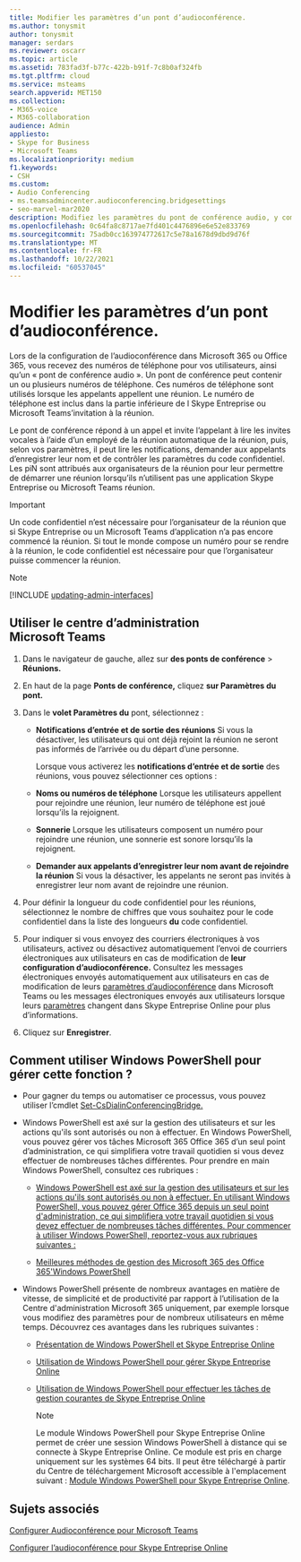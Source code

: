```yaml
---
title: Modifier les paramètres d’un pont d’audioconférence.
ms.author: tonysmit
author: tonysmit
manager: serdars
ms.reviewer: oscarr
ms.topic: article
ms.assetid: 783fad3f-b77c-422b-b91f-7c8b0af324fb
ms.tgt.pltfrm: cloud
ms.service: msteams
search.appverid: MET150
ms.collection:
- M365-voice
- M365-collaboration
audience: Admin
appliesto:
- Skype for Business
- Microsoft Teams
ms.localizationpriority: medium
f1.keywords:
- CSH
ms.custom:
- Audio Conferencing
- ms.teamsadmincenter.audioconferencing.bridgesettings
- seo-marvel-mar2020
description: Modifiez les paramètres du pont de conférence audio, y compris les notifications d’entrée et de sortie, appelez les appelants et appelez-les pour enregistrer leur nom.
ms.openlocfilehash: 0c64fa8c8717ae7fd401c4476896e6e52e833769
ms.sourcegitcommit: 75adb0cc163974772617c5e78a1678d9dbd9d76f
ms.translationtype: MT
ms.contentlocale: fr-FR
ms.lasthandoff: 10/22/2021
ms.locfileid: "60537045"
---
```

# <a name="change-the-settings-for-an-audio-conferencing-bridge"></a>Modifier les paramètres d’un pont d’audioconférence.

Lors de la configuration de l’audioconférence dans Microsoft 365 ou Office 365, vous recevez des numéros de téléphone pour vos utilisateurs, ainsi qu’un « pont de conférence audio ». Un pont de conférence peut contenir un ou plusieurs numéros de téléphone. Ces numéros de téléphone sont utilisés lorsque les appelants appellent une réunion. Le numéro de téléphone est inclus dans la partie inférieure de l Skype Entreprise ou Microsoft Teams’invitation à la réunion.
  
Le pont de conférence répond à un appel et invite l’appelant à lire les invites vocales à l’aide d’un employé de la réunion automatique de la réunion, puis, selon vos paramètres, il peut lire les notifications, demander aux appelants d’enregistrer leur nom et de contrôler les paramètres du code confidentiel. Les piN sont attribués aux organisateurs de la réunion pour leur permettre de démarrer une réunion lorsqu’ils n’utilisent pas une application Skype Entreprise ou Microsoft Teams réunion.

  > [!IMPORTANT]
  > Un code confidentiel n’est nécessaire pour l’organisateur de la réunion que si Skype Entreprise ou un Microsoft Teams d’application n’a pas encore commencé la réunion. Si tout le monde compose un numéro pour se rendre à la réunion, le code confidentiel est nécessaire pour que l’organisateur puisse commencer la réunion. 

> [!NOTE]
> [!INCLUDE [updating-admin-interfaces](includes/updating-admin-interfaces.md)]

##  <a name="using-the-microsoft-teams-admin-center"></a>Utiliser le centre d’administration Microsoft Teams

1. Dans le navigateur de gauche, allez sur **des ponts de conférence**  >  **Réunions.** 

2. En haut de la page **Ponts de conférence,** cliquez **sur Paramètres du pont.** 

3. Dans le **volet Paramètres du** pont, sélectionnez : 
   - **Notifications d’entrée et de sortie des réunions** Si vous la désactiver, les utilisateurs qui ont déjà rejoint la réunion ne seront pas informés de l’arrivée ou du départ d’une personne.
    
     Lorsque vous activerez les **notifications d’entrée et de sortie** des réunions, vous pouvez sélectionner ces options :
    
   - **Noms ou numéros de téléphone** Lorsque les utilisateurs appellent pour rejoindre une réunion, leur numéro de téléphone est joué lorsqu’ils la rejoignent.
    
   - **Sonnerie** Lorsque les utilisateurs composent un numéro pour rejoindre une réunion, une sonnerie est sonore lorsqu’ils la rejoignent.
      
   - **Demander aux appelants d’enregistrer leur nom avant de rejoindre la réunion** Si vous la désactiver, les appelants ne seront pas invités à enregistrer leur nom avant de rejoindre une réunion.

4. Pour définir la longueur du code confidentiel pour les réunions, sélectionnez le nombre de chiffres que vous souhaitez pour le code confidentiel dans la liste des longueurs **du** code confidentiel.

5. Pour indiquer si vous envoyez des courriers électroniques à vos utilisateurs, activez ou désactivez automatiquement l’envoi de courriers électroniques aux utilisateurs en cas de modification de **leur configuration d’audioconférence.**
    Consultez les messages électroniques envoyés automatiquement aux utilisateurs en cas de modification de leurs [paramètres d’audioconférence](emails-sent-to-users-when-their-settings-change-in-teams.md) dans Microsoft Teams ou les messages électroniques envoyés aux utilisateurs lorsque leurs [paramètres](/SkypeForBusiness/audio-conferencing-in-office-365/emails-sent-to-users-when-their-settings-change) changent dans Skype Entreprise Online pour plus d’informations.
 
6. Cliquez sur **Enregistrer**. 

## <a name="want-to-know-how-to-manage-with-windows-powershell"></a>Comment utiliser Windows PowerShell pour gérer cette fonction ?

- Pour gagner du temps ou automatiser ce processus, vous pouvez utiliser l’cmdlet [Set-CsDialinConferencingBridge.](/powershell/module/skype/Set-CsOnlineDialInConferencingBridge)
    
- Windows PowerShell est axé sur la gestion des utilisateurs et sur les actions qu'ils sont autorisés ou non à effectuer. En Windows PowerShell, vous pouvez gérer vos tâches Microsoft 365 Office 365 d’un seul point d’administration, ce qui simplifiera votre travail quotidien si vous devez effectuer de nombreuses tâches différentes. Pour prendre en main Windows PowerShell, consultez ces rubriques :
    
  - [Windows PowerShell est axé sur la gestion des utilisateurs et sur les actions qu'ils sont autorisés ou non à effectuer. En utilisant Windows PowerShell, vous pouvez gérer Office 365 depuis un seul point d'administration, ce qui simplifiera votre travail quotidien si vous devez effectuer de nombreuses tâches différentes. Pour commencer à utiliser Windows PowerShell, reportez-vous aux rubriques suivantes :](/microsoft-365/enterprise/why-you-need-to-use-microsoft-365-powershell)
    
  - [Meilleures méthodes de gestion des Microsoft 365 des Office 365'Windows PowerShell](/previous-versions//dn568025(v=technet.10))
    
- Windows PowerShell présente de nombreux avantages en matière de vitesse, de simplicité et de productivité par rapport à l’utilisation de la Centre d'administration Microsoft 365 uniquement, par exemple lorsque vous modifiez des paramètres pour de nombreux utilisateurs en même temps. Découvrez ces avantages dans les rubriques suivantes : 
    
  - [Présentation de Windows PowerShell et Skype Entreprise Online](/SkypeForBusiness/set-up-your-computer-for-windows-powershell/set-up-your-computer-for-windows-powershell)
    
  - [Utilisation de Windows PowerShell pour gérer Skype Entreprise Online](/SkypeForBusiness/set-up-your-computer-for-windows-powershell/set-up-your-computer-for-windows-powershell)
    
  - [Utilisation de Windows PowerShell pour effectuer les tâches de gestion courantes de Skype Entreprise Online](/SkypeForBusiness/set-up-your-computer-for-windows-powershell/set-up-your-computer-for-windows-powershell)
    
    > [!NOTE]
    > Le module Windows PowerShell pour Skype Entreprise Online permet de créer une session Windows PowerShell à distance qui se connecte à Skype Entreprise Online. Ce module est pris en charge uniquement sur les systèmes 64 bits. Il peut être téléchargé à partir du Centre de téléchargement Microsoft accessible à l'emplacement suivant : [Module Windows PowerShell pour Skype Entreprise Online](https://go.microsoft.com/fwlink/?LinkId=294688).
  
## <a name="related-topics"></a>Sujets associés

[Configurer Audioconférence pour Microsoft Teams](set-up-audio-conferencing-in-teams.md)

[Configurer l’audioconférence pour Skype Entreprise Online](/skypeforbusiness/audio-conferencing-in-office-365/set-up-audio-conferencing)